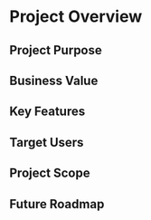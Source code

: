 # Project Overview

## Project Purpose
<!-- Brief explanation of what problem this project solves and why it exists -->

## Business Value
<!-- Description of tangible benefits this project delivers to users/company -->

## Key Features
<!-- List of main capabilities that deliver the core value -->

## Target Users
<!-- Primary audience and their specific needs -->

## Project Scope
<!-- Clear boundaries of what this project includes and excludes -->

## Future Roadmap
<!-- Planned evolution of the project -->
